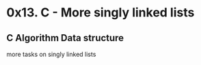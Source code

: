 # 0x13. C - More singly linked lists
## C Algorithm Data structure

more tasks on singly linked lists
